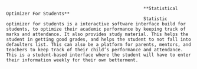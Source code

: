 
                                                        **Statistical Optimizer For Students**
                                                        Statistic optimizer for students is a interactive software interface build for students, to optimize their academic performance by keeping track of marks and attendance. It also provides study material. This helps the student in getting good grades, and helps the student to not fall into defaulters list. This can also be a platform for parents, mentors, and teachers to keep track of their child’s performance and attendance. This is a student-based interface where the student will have to enter their information weekly for their own betterment. 
